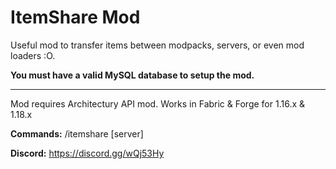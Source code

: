 # ItemShare Mod

Useful mod to transfer items between modpacks, servers, or even mod loaders :O.

**You must have a valid MySQL database to setup the mod.**
___

Mod requires Architectury API mod. Works in Fabric & Forge for 1.16.x & 1.18.x

**Commands:** /itemshare [server]

**Discord:** https://discord.gg/wQj53Hy
